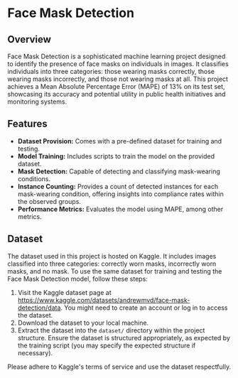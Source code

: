 # Face Mask Detection

## Overview
Face Mask Detection is a sophisticated machine learning project designed to identify the presence of face masks on individuals in images. It classifies individuals into three categories: those wearing masks correctly, those wearing masks incorrectly, and those not wearing masks at all. This project achieves a Mean Absolute Percentage Error (MAPE) of 13% on its test set, showcasing its accuracy and potential utility in public health initiatives and monitoring systems.

## Features
- **Dataset Provision:** Comes with a pre-defined dataset for training and testing.
- **Model Training:** Includes scripts to train the model on the provided dataset.
- **Mask Detection:** Capable of detecting and classifying mask-wearing conditions.
- **Instance Counting:** Provides a count of detected instances for each mask-wearing condition, offering insights into compliance rates within the observed groups.
- **Performance Metrics:** Evaluates the model using MAPE, among other metrics.

## Dataset

The dataset used in this project is hosted on Kaggle. It includes images classified into three categories: correctly worn masks, incorrectly worn masks, and no mask. To use the same dataset for training and testing the Face Mask Detection model, follow these steps:

1. Visit the Kaggle dataset page at https://www.kaggle.com/datasets/andrewmvd/face-mask-detection/data. You might need to create an account or log in to access the dataset.
2. Download the dataset to your local machine.
3. Extract the dataset into the `dataset/` directory within the project structure. Ensure the dataset is structured appropriately, as expected by the training script (you may specify the expected structure if necessary).

Please adhere to Kaggle's terms of service and use the dataset respectfully.


